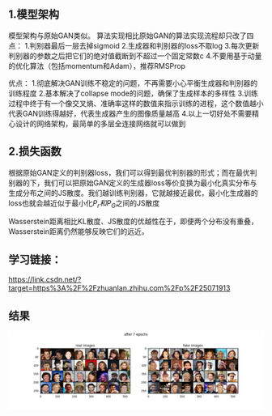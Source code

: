 ## 1.模型架构
模型架构与原始GAN类似。
算法实现相比原始GAN的算法实现流程却只改了四点：
1.判别器最后一层去掉sigmoid
2.生成器和判别器的loss不取log
3.每次更新判别器的参数之后把它们的绝对值截断到不超过一个固定常数c
4.不要用基于动量的优化算法（包括momentum和Adam），推荐RMSProp

优点：
1.彻底解决GAN训练不稳定的问题，不再需要小心平衡生成器和判别器的训练程度
2.基本解决了collapse mode的问题，确保了生成样本的多样性
3.训练过程中终于有一个像交叉熵、准确率这样的数值来指示训练的进程，这个数值越小代表GAN训练得越好，代表生成器产生的图像质量越高
4.以上一切好处不需要精心设计的网络架构，最简单的多层全连接网络就可以做到


## 2.损失函数
根据原始GAN定义的判别器loss，我们可以得到最优判别器的形式；而在最优判别器的下，我们可以把原始GAN定义的生成器loss等价变换为最小化真实分布与生成分布之间的JS散度。我们越训练判别器，它就越接近最优，最小化生成器的loss也就会越近似于最小化$P_r和P_G$之间的JS散度

Wasserstein距离相比KL散度、JS散度的优越性在于，即便两个分布没有重叠，Wasserstein距离仍然能够反映它们的远近。

## 学习链接：
https://link.csdn.net/?target=https%3A%2F%2Fzhuanlan.zhihu.com%2Fp%2F25071913

## 结果
![alt text](image.png)